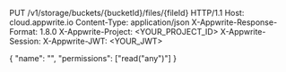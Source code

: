PUT /v1/storage/buckets/{bucketId}/files/{fileId} HTTP/1.1
Host: cloud.appwrite.io
Content-Type: application/json
X-Appwrite-Response-Format: 1.8.0
X-Appwrite-Project: <YOUR_PROJECT_ID>
X-Appwrite-Session: 
X-Appwrite-JWT: <YOUR_JWT>

{
  "name": "<NAME>",
  "permissions": ["read(\"any\")"]
}
